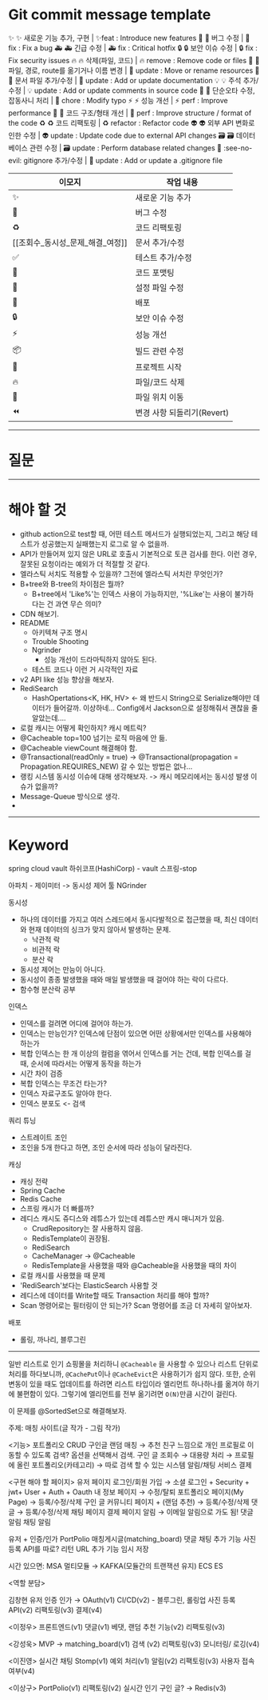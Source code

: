# Git commit message template

✨ :sparkles: 새로운 기능 추가, 구현 | ✨feat : Introduce new features
🐛 :bug: 버그 수정 | 🐛 fix : Fix a bug
🚑 :ambulance: 긴급 수정 | 🚑 fix : Critical hotfix
🔒 :lock: 보안 이슈 수정 | 🔒 fix : Fix security issues
🔥 :fire: 삭제(파일, 코드) | 🔥 remove : Remove code or files
🚛 :truck: 파일, 경로, route를 옮기거나 이름 변경 | 🚛 update : Move or rename resources
📝 :memo: 문서 파일 추가/수정 | 📝 update : Add or update documentation
💡 :bulb: 주석 추가/수정 | 💡 update : Add or update comments in source code
🧹 :broom: 단순오타 수정, 잡동사니 처리 | 🧹 chore : Modify typo
⚡ :zap: 성능 개선 | ⚡ perf : Improve performance
🎨 :art: 코드 구조/형태 개선 | 🎨 perf : Improve structure / format of the code
♻️ :recycle: 코드 리팩토링 | ♻️ refactor : Refactor code
👽 :alien: 외부 API 변화로 인한 수정 | 👽 update : Update code due to external API changes
🗃️ :card_file_box: 데이터베이스 관련 수정 | 🗃️ update : Perform database related changes
🙈 :see-no-evil: gitignore 추가/수정 | 🙈 update : Add or update a .gitignore file

| **이모지**              | **작업 내용**          |
| -------------------- | ------------------ |
| ✨                    | 새로운 기능 추가          |
| 🐛                   | 버그 수정              |
| ♻️                   | 코드 리팩토링            |
| [[조회수_동시성_문제_해결_여정]] | 문서 추가/수정           |
| ✅                    | 테스트 추가/수정          |
| 🎨                   | 코드 포맷팅             |
| 🔧                   | 설정 파일 수정           |
| 🚀                   | 배포                 |
| 🔒                   | 보안 이슈 수정           |
| ⚡️                   | 성능 개선              |
| 📦                   | 빌드 관련 수정           |
| 🎉                   | 프로젝트 시작            |
| 🔥                   | 파일/코드 삭제           |
| 🚚                   | 파일 위치 이동           |
| ⏪                    | 변경 사항 되돌리기(Revert) |

---

# 질문

---

# 해야 할 것

* github action으로 test할 때, 어떤 테스트 메서드가 실행되었는지, 그리고 해당 테스트가 성공했는지 실패했는지 로그로 알 수 없을까.
* API가 만들어져 있지 않은 URL로 호출시 기본적으로 토큰 검사를 한다. 이런 경우, 잘못된 요청이라는 예외가 더 적절할 것 같다.
* 엘라스틱 서치도 적용할 수 있을까? 그전에 엘라스틱 서치란 무엇인가?
* B+tree와 B-tree의 차이점은 뭘까?
	* B+tree에서 'Like%'는 인덱스 사용이 가능하지만, '%Like'는 사용이 불가하다는 건 과연 무슨 의미?
* CDN 해보기.
* README
	* 아키텍쳐 구조 명시
	* Trouble Shooting
	* Ngrinder 
		* 성능 개선이 드라마틱하지 않아도 된다.
	* 테스트 코드나 이런 거 시각적인 자료
* v2 API like 성능 향상을 해보자.
* RediSearch
	* HashOpertations<K, HK, HV> <- 왜 반드시 String으로 Serialize해야만 데이터가 들어갈까. 이상하네... Config에서 Jackson으로 설정해줘서 괜찮을 줄 알았는데....
* 로컬 캐시는 어떻게 확인하지? 캐시 메트릭?
* @Cacheable top=100 넘기는 로직 마음에 안 듦.
* @Cacheable viewCount 해결해야 함.
* @Transactional(readOnly = true) -> @Transactional(propagation = Propagation.REQUIRES_NEW) 갈 수 있는 방법은 없나...
* 랭킹 시스템 동시성 이슈에 대해 생각해보자. -> 캐시 메모리에서는 동시성 발생 이슈가 없을까?
* Message-Queue 방식으로 생각.
* 

---
# Keyword
spring cloud vault
하쉬코프(HashiCorp) - vault
스프링-stop

아파치 - 제이미터 -> 동시성 제어 툴
NGrinder 

동시성
* 하나의 데이터를 가지고 여러 스레드에서 동시다발적으로 접근했을 때, 최신 데이터와 현재 데이터의 싱크가 맞지 않아서 발생하는 문제.
	* 낙관적 락
	* 비관적 락
	* 분산 락
* 동시성 제어는 만능이 아니다.
* 동시성이 종종 발생했을 때와 매일 발생했을 때 걸어야 하는 락이 다르다.
* 함수형 분산락 공부

인덱스
* 인덱스를 걸려면 어디에 걸어야 하는가.
* 인덱스는 만능인가? 인덱스에 단점이 있으면 어떤 상황에서만 인덱스를 사용해야 하는가
* 복합 인덱스는 한 개 이상의 컬럼을 엮어서 인덱스를 거는 건데, 복합 인덱스를 걸 때, 순서에 따라서는 어떻게 동작을 하는가
* 시간 차이 검증
* 복합 인덱스는 무조건 타는가?
* 인덱스 자료구조도 알아야 한다.
* 인덱스 분포도 <- 검색

쿼리 튜닝
* 스트레이트 조인
* 조인을 5개 한다고 하면, 조인 순서에 따라 성능이 달라진다.

캐싱
* 캐싱 전략
* Spring Cache
* Redis Cache
* 스프링 캐시가 더 빠를까?
* 레디스 캐시도 쥬디스와 레튜스가 있는데 레튜스만 캐시 매니저가 있음.
	* CrudRepository는 잘 사용하지 않음.
	* RedisTemplate이 권장됨.
	* RediSearch
	* CacheManager -> @Cacheable
	* RedisTemplate을 사용했을 때와 @Cacheable을 사용했을 때의 차이
* 로컬 캐시를 사용했을 때 문제
* 'RediSearch'보다는 ElasticSearch 사용할 것
* 레디스에 데이터를 Write할 때도 Transaction 처리를 해야 할까?
* Scan 명령어로는 필터링이 안 되는가? Scan 명령어를 조금 더 자세히 알아보자.

배포
* 롤링, 까나리, 블루그린


---
일반 리스트로 인기 쇼핑몰을 처리하니 `@Cacheable` 을 사용할 수 있으나 리스트 단위로 처리를 하다보니까, `@CachePut`이나 `@CacheEvict`은 사용하기가 쉽지 않다. 또한, 순위 변동이 있을 때도 업데이트를 하려면 리스트 타입이라 엘리먼트 하나하나를 옮겨야 하기에 불편함이 있다. 그렇기에 엘리먼트를 전부 옮기려면 `O(N)`만큼 시간이 걸린다.

이 문제를 @SortedSet으로 해결해보자.
































































주제: 매칭 사이트(글 작가 - 그림 작가)

<기능>
포트폴리오 CRUD
구인글
랜덤 매칭 → 추천 친구 느낌으로 개인 프로필로 이동할 수 있도록
검색? 옵션을 선택해서 검색. 구인 글 조회수
→ 대용량 처리 → 프로필에 올린 포트폴리오(카테고리) → 따로 검색 할 수 있는 시스템
알림/채팅 서비스
결제

<구현 해야 할 페이지>
유저 페이지
로그인/회원 가입 → 소셜 로그인 + Security + jwt+ User + Auth + Oauth
내 정보 페이지 → 수정/탈퇴
포트폴리오 페이지(My Page) → 등록/수정/삭제
구인 글 커뮤니티 페이지 + (랜덤 추천) → 등록/수정/삭제
댓글 → 등록/수정/삭제
채팅 페이지
결제 페이지
알림 → 이메일 알림으로 가도 됨!
댓글 알림
채팅 알림

<MVP>
유저 + 인증/인가
PortPolio
매칭게시글(matching_board)
댓글
채팅
추가 기능
사진 등록 API를 따로? 리턴 URL
추가 기능
임시 저장

시간 있으면: MSA 멀티모듈 → KAFKA(모듈간의 트랜잭션 유지) ECS ES 

<역할 분담>

김창현
유저 인증 인가 → OAuth(v1)
CI/CD(v2) - 블루그린, 롤링업
사진 등록 API(v2)
리팩토링(v3)
결제(v4)

<이정우>
프론트엔드(v1)
댓글(v1)
베댓, 랜덤 추천 기능(v2)
리팩토링(v3)

<강성욱>
MVP → matching_board(v1)
검색 (v2)
리팩토링(v3)
모니터링/ 로깅(v4)

<이진영>
실시간 채팅 Stomp(v1)
예외 처리(v1)
알림(v2)
리팩토링(v3)
사용자 접속 여부(v4)

<이상구>
PortPolio(v1)
리팩토링(v2)
실시간 인기 구인 글? → Redis(v3)











